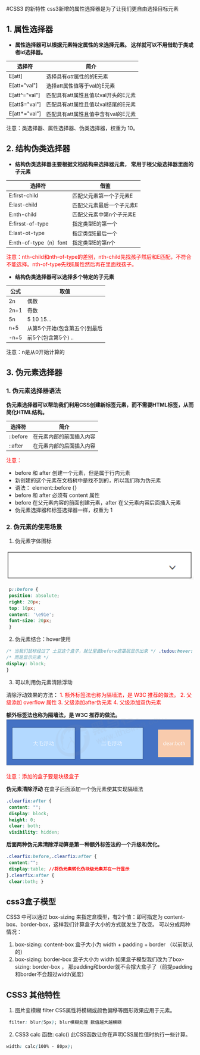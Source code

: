 #CSS3 的新特性
css3新增的属性选择器是为了让我们更自由选择目标元素
## 1. 属性选择器
+ **属性选择器可以根据元素特定属性的来选择元素。 这样就可以不用借助于类或者id选择器。**

|选择符| 简介|
|---| ---|
|E[att]|选择具有<em>att</em>属性的的E元素|
|E[att="val"]|选择att属性值等于val的E元素|
|E[att^="val"]| 匹配具有att属性且值以val开头的E元素|
|E[att$="val"]|匹配具有att属性且值以val结尾的E元素|
|E[att*="val"]|匹配具有att属性且值中含有val的E元素|

注意：类选择器、属性选择器、伪类选择器，权重为 10。

## 2. 结构伪类选择器
+ **结构伪类选择器主要根据文档结构来选择器元素， 常用于根父级选择器里面的子元素**

|选择符|借鉴|
|---|---|
|E:first-child|匹配父元素第一个子元素E|
|E:last-child|匹配父元素最后一个子元素E|
|E:nth-child|匹配父元素中第n个子元素E|
|E:firsst-of-type|指定类型E的第一个|
|E:last-ot-type|指定类型E最后一个|
|E:nth-of-type（n）font|指定类型E的第n个|
<font color="red">注意：nth-child和nth-of-type的差别，nth-child先找孩子然后和E匹配，不符合不能选择。nth-of-type先找E属性然后再在里面找孩子。</font>

+ **结构伪类选择器可以选择多个特定的子元素**

|公式|取值|
|---|---|
|2n|偶数|
|2n+1|奇数|
|5n|5 10 15...|
|n+5|从第5个开始(包含第五个)到最后|
|-n+5|前5个(包含第5个) ..|

<font>注意：n是从0开始计算的</font>

## 3. 伪元素选择器
### 1. 伪元素选择器语法
**伪元素选择器可以帮助我们利用CSS创建新标签元素，而不需要HTML标签，从而简化HTML结构。**

|选择符|简介|
|---|---|
|::before|在元素内部的前面插入内容|
|::after|在元素内部的后面插入内容|
<font color="red">注意：</font> 
+ before 和 after 创建一个元素，但是属于行内元素
+ 新创建的这个元素在文档树中是找不到的，所以我们称为伪元素
+ 语法： element::before {} 
+ before 和 after 必须有 content 属性
+ before 在父元素内容的前面创建元素，after 在父元素内容后面插入元素
+ 伪元素选择器和标签选择器一样，权重为 1

### 2. **伪元素的使用场景**
1. 伪元素字体图标

![](img/css新特性1.png)
```css
 p::before {
 position: absolute;
 right: 20px;
 top: 10px;
 content: '\e91e';
 font-size: 20px;
 }
 ```

 2. 伪元素结合：hover使用
 ```css
 /* 当我们鼠标经过了 土豆这个盒子，就让里面before遮罩层显示出来 */ .tudou:hover::before {
 /* 而是显示元素 */
 display: block;
}
```
3. 可以利用伪元素清除浮动

清除浮动效果的方法：
<font color="red">1. 额外标签法也称为隔墙法，是 W3C 推荐的做法。
2. 父级添加 overflow 属性
3. 父级添加after伪元素
4. 父级添加双伪元素</font>


**额外标签法也称为隔墙法，是 W3C 推荐的做法。**
![](img/css特性清除浮动1.png)

<font color="red">注意：添加的盒子要是块级盒子</font>

**伪元素清除浮动**
在盒子后面添加一个伪元素使其实现隔墙法
```css
.clearfix:after { 
 content: ""; 
 display: block; 
 height: 0; 
 clear: both; 
 visibility: hidden;
 ```

**后面两种伪元素清除浮动算是第一种额外标签法的一个升级和优化。**
```css
.clearfix:before,.clearfix:after {
 content:"";
 display:table; //将伪元素转化伪块级元素并在一行显示
}.clearfix:after {
 clear:both; }
 ```

 ## css3盒子模型
 CSS3 中可以通过 box-sizing 来指定盒模型，有2个值：即可指定为 content-box、border-box，这样我们计算盒子大小的方式就发生了改变。
可以分成两种情况：
1. box-sizing: content-box 盒子大小为 width + padding + border （以前默认的）
2. box-sizing: border-box 盒子大小为 width
如果盒子模型我们改为了box-sizing: border-box ， 那padding和border就不会撑大盒子了（前提padding
和border不会超过width宽度）

##  CSS3 其他特性
1. 图片变模糊
filter CSS属性将模糊或颜色偏移等图形效果应用于元素。
```css
 filter: blur(5px); blur模糊处理 数值越大越模糊
 ```
 2. CSS3 calc 函数:
 calc() 此CSS函数让你在声明CSS属性值时执行一些计算。
 ```css
 width: calc(100% - 80px);
 ```